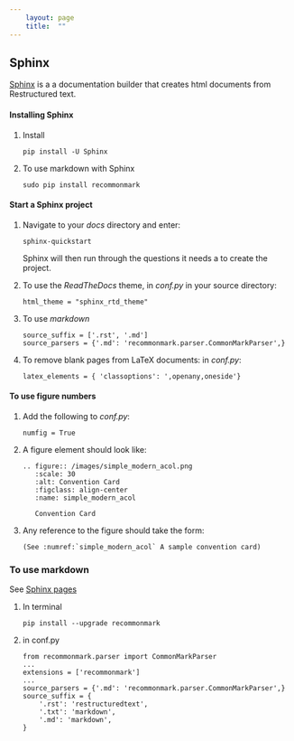 ```yaml
---
    layout: page
    title:  ""
---
```


## Sphinx

[Sphinx](https://www.sphinx-doc.org/en/master/usage/quickstart.html) is a a documentation builder that creates html documents from Restructured text.

#### Installing Sphinx

1. Install
    ```console
    pip install -U Sphinx
    ```

1. To use markdown with Sphinx
    ```console
    sudo pip install recommonmark
    ```

#### Start a Sphinx project

1. Navigate to your *docs* directory and enter:
    ```console
    sphinx-quickstart
    ```
    Sphinx will then run through the questions it needs a to create the project.


1. To use the *ReadTheDocs* theme, in *conf.py* in your source directory:

    ```python3
    html_theme = "sphinx_rtd_theme"
    ```
1. To use *markdown*
    ```python3
    source_suffix = ['.rst', '.md']
    source_parsers = {'.md': 'recommonmark.parser.CommonMarkParser',}
    ```

1. To remove blank pages from LaTeX documents: in *conf.py*:

    ```python3
    latex_elements = { 'classoptions': ',openany,oneside'}
    ```

#### To use figure numbers

1. Add the following to *conf.py*:

    ```python3
    numfig = True
    ```

1. A figure element should look like:

    ```python3
    .. figure:: /images/simple_modern_acol.png
       :scale: 30
       :alt: Convention Card
       :figclass: align-center
       :name: simple_modern_acol

       Convention Card
    ```
1. Any reference to the figure should take the form:

    ```python3
    (See :numref:`simple_modern_acol` A sample convention card)
    ```

### To use markdown

See [Sphinx pages](https://www.sphinx-doc.org/en/master/usage/markdown.html)

1. In terminal
    ```
    pip install --upgrade recommonmark
    ```
2. in conf.py
    ```python3
    from recommonmark.parser import CommonMarkParser
    ...
    extensions = ['recommonmark']
    ...
    source_parsers = {'.md': 'recommonmark.parser.CommonMarkParser',}
    source_suffix = {
        '.rst': 'restructuredtext',
        '.txt': 'markdown',
        '.md': 'markdown',
    }
    ```
